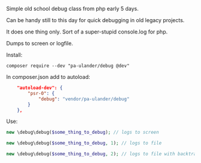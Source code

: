 Simple old school debug class from php early 5 days. 

Can be handy still to this day for quick debugging in old legacy projects.

It does one thing only. Sort of a super-stupid console.log for php.

Dumps to screen or logfile.

Install:
```
composer require --dev "pa-ulander/debug @dev"
```

In composer.json add to autoload:
```json
    "autoload-dev": {
        "psr-0": {
            "debug": "vendor/pa-ulander/debug"
        }
    },
```

Use:
```php
new \debug\debug($some_thing_to_debug); // logs to screen

new \debug\debug($some_thing_to_debug, 1); // logs to file

new \debug\debug($some_thing_to_debug, 2); // logs to file with backtrace
```
